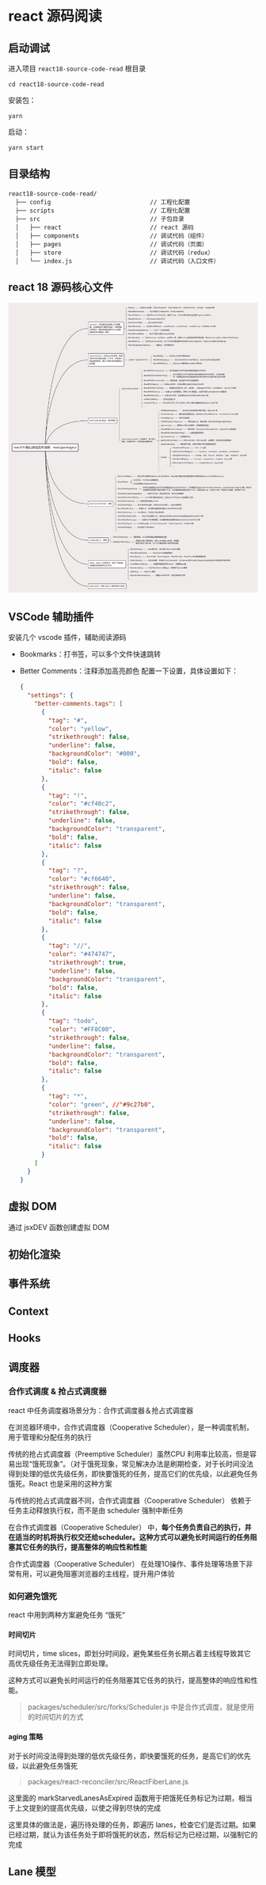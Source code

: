 # react 源码阅读



## 启动调试



进入项目 `react18-source-code-read` 根目录

```shell
cd react18-source-code-read
```



安装包：

```shell
yarn
```



启动：

```shell
yarn start
```



## 目录结构

```
react18-source-code-read/
  ├── config                            // 工程化配置
  ├── scripts                           // 工程化配置
  ├── src                               // 子包目录
  │   ├── react                         // react 源码
  │   ├── components                    // 调试代码（组件）
  │   ├── pages                         // 调试代码（页面）
  │   ├── store                         // 调试代码（redux）
  │   └── index.js                      // 调试代码（入口文件）
```



## react 18 源码核心文件

![](../imgs/img1.jpg)



## VSCode 辅助插件

安装几个 vscode 插件，辅助阅读源码

- Bookmarks：打书签，可以多个文件快速跳转

- Better Comments：注释添加高亮颜色
  配置一下设置，具体设置如下：
  ```json
  {
    "settings": {
      "better-comments.tags": [
        {
          "tag": "#",
          "color": "yellow",
          "strikethrough": false,
          "underline": false,
          "backgroundColor": "#000",
          "bold": false,
          "italic": false
        },
        {
          "tag": "!",
          "color": "#cf40c2",
          "strikethrough": false,
          "underline": false,
          "backgroundColor": "transparent",
          "bold": false,
          "italic": false
        },
        {
          "tag": "?",
          "color": "#cf6640",
          "strikethrough": false,
          "underline": false,
          "backgroundColor": "transparent",
          "bold": false,
          "italic": false
        },
        {
          "tag": "//",
          "color": "#474747",
          "strikethrough": true,
          "underline": false,
          "backgroundColor": "transparent",
          "bold": false,
          "italic": false
        },
        {
          "tag": "todo",
          "color": "#FF8C00",
          "strikethrough": false,
          "underline": false,
          "backgroundColor": "transparent",
          "bold": false,
          "italic": false
        },
        {
          "tag": "*",
          "color": "green", //"#9c27b0",
          "strikethrough": false,
          "underline": false,
          "backgroundColor": "transparent",
          "bold": false,
          "italic": false
        }
      ]
    }
  }
  ```



## 虚拟 DOM

通过 jsxDEV 函数创建虚拟 DOM


## 初始化渲染



## 事件系统



## Context



## Hooks



## 调度器



### 合作式调度 & 抢占式调度器

react 中任务调度器场景分为：合作式调度器＆抢占式调度器

在浏览器环境中，合作式调度器（Cooperative Scheduler），是一种调度机制，用于管理和分配任务的执行

传统的抢占式调度器（Preemptive Scheduler）虽然CPU 利用率比较高，但是容易出现“饿死现象”。（对于饿死现象，常见解决办法是刷期检查，对于长时间没法得到处理的低优先级任务，即快要饿死的任务，提高它们的优先级，以此避免任务饿死。React 也是采用的这种方案

与传统的抢占式调度器不同，合作式调度器（Cooperative Scheduler） 依赖于任务主动释放执行权，而不是由 scheduler 强制中断任务

在合作式调度器（Cooperative Scheduler） 中，**每个任务负责自己的执行，并在适当的时机将执行权交还给scheduler。这种方式可以避免长时间运行的任务阻塞其它任务的执行，提高整体的响应性和性能**

合作式调度器（Cooperative Scheduler） 在处理1O操作、事件处理等场景下非常有用，可以避免阻塞浏览器的主线程，提升用户体验



### 如何避免饿死

react 中用到两种方案避免任务 “饿死”



#### 时间切片

时间切片，time slices，即划分时间段，避免某些任务长期占着主线程导致其它高优先级任务无法得到立即处理。

这种方式可以避免长时间运行的任务阻塞其它任务的执行，提高整体的响应性和性能。

> packages/scheduler/src/forks/Scheduler.js 中是合作式调度，就是使用的时间切片的方式



#### aging 策略


对于长时间没法得到处理的低优先级任务，即快要饿死的任务，是高它们的优先级，以此避免任务饿死



> packages/react-reconciler/src/ReactFiberLane.js

这里面的 markStarvedLanesAsExpired 函数用于把饿死任务标记为过期，相当于上文提到的提高优先级，以使之得到尽快的完成

这里具体的做法是，遍历待处理的任务，即遍历 lanes，检查它们是否过期。如果已经过期，就认为该任务处于即将饿死的状态，然后标记为已经过期，以强制它的完成



## Lane 模型


